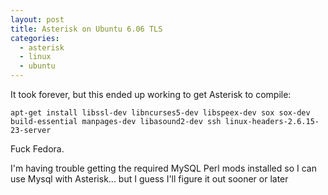 ```yaml
---
layout: post
title: Asterisk on Ubuntu 6.06 TLS
categories:
  - asterisk
  - linux
  - ubuntu
---
```

It took forever, but this ended up working to get Asterisk to compile:

`apt-get install libssl-dev libncurses5-dev libspeex-dev sox sox-dev build-essential manpages-dev libasound2-dev ssh linux-headers-2.6.15-23-server`

Fuck Fedora.

I'm having trouble getting the required MySQL Perl mods installed so I can use Mysql with Asterisk... but I guess I'll figure it out sooner or later
